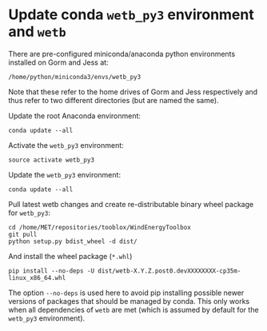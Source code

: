 # Update conda ```wetb_py3``` environment and ```wetb```

There are pre-configured miniconda/anaconda python environments installed on
Gorm and Jess at:

```
/home/python/miniconda3/envs/wetb_py3
```
Note that these refer to the home drives of Gorm and Jess respectively and thus
refer to two different directories (but are named the same).

Update the root Anaconda environment:

```
conda update --all
```

Activate the ```wetb_py3``` environment:

```
source activate wetb_py3
```


Update the ```wetb_py3``` environment:

```
conda update --all
```

Pull latest wetb changes and create re-distributable binary wheel package for
```wetb_py3```:

```
cd /home/MET/repositories/tooblox/WindEnergyToolbox
git pull
python setup.py bdist_wheel -d dist/
```

And install the wheel package (```*.whl```)

```
pip install --no-deps -U dist/wetb-X.Y.Z.post0.devXXXXXXXX-cp35m-linux_x86_64.whl
```

The option ```--no-deps``` is used here to avoid pip installing possible newer
versions of packages that should be managed by conda. This only works when all
dependencies of ```wetb``` are met (which is assumed by default for the
```wetb_py3``` environment).

